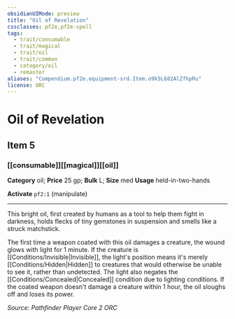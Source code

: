 ```yaml
---
obsidianUIMode: preview
title: "Oil of Revelation"
cssclasses: pf2e,pf2e-spell
tags:
  - trait/consumable
  - trait/magical
  - trait/oil
  - trait/common
  - category/oil
  - remaster
aliases: "Compendium.pf2e.equipment-srd.Item.o9k5L682AlZfhpRu"
license: ORC
---
```

# Oil of Revelation
## Item 5
### [[consumable]][[magical]][[oil]]

**Category** oil; 
**Price** 25 gp; 
**Bulk** L; **Size** med
**Usage** held-in-two-hands

**Activate** `pf2:1` (manipulate)

* * *

This bright oil, first created by humans as a tool to help them fight in darkness, holds flecks of tiny gemstones in suspension and smells like a struck matchstick.

The first time a weapon coated with this oil damages a creature, the wound glows with light for 1 minute. If the creature is [[Conditions/Invisible|Invisible]], the light's position means it's merely [[Conditions/Hidden|Hidden]] to creatures that would otherwise be unable to see it, rather than undetected. The light also negates the [[Conditions/Concealed|Concealed]] condition due to lighting conditions. If the coated weapon doesn't damage a creature within 1 hour, the oil sloughs off and loses its power.

*Source: Pathfinder Player Core 2*
*ORC*